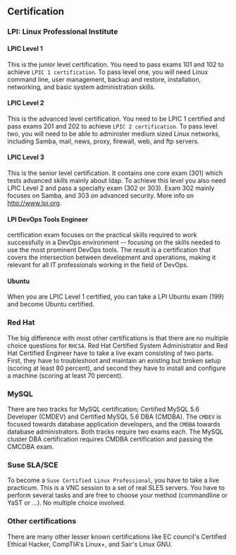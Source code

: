 ## Certification

### LPI: Linux Professional Institute

#### LPIC Level 1

This is the junior level certification. You need to pass exams 101 and
102 to achieve `LPIC 1 certification`. To pass level one,
you will need Linux command line, user management, backup and restore,
installation, networking, and basic system administration skills.

#### LPIC Level 2

This is the advanced level certification. You need to be LPIC 1
certified and pass exams 201 and 202 to achieve
`LPIC 2 certification`. To pass level two, you will need
to be able to administer medium sized Linux networks, including Samba,
mail, news, proxy, firewall, web, and ftp servers.

#### LPIC Level 3

This is the senior level certification. It contains one core exam (301)
which tests advanced skills mainly about ldap. To achieve this level you
also need LPIC Level 2 and pass a specialty exam (302 or 303). Exam 302
mainly focuses on Samba, and 303 on advanced security. More info on
http://www.lpi.org.

#### LPI DevOps Tools Engineer

certification exam focuses on the practical skills required to work
successfully in a DevOps environment \-- focusing on the skills needed
to use the most prominent DevOps tools. The result is a certification
that covers the intersection between development and operations, making
it relevant for all IT professionals working in the field of DevOps.

#### Ubuntu

When you are LPIC Level 1 certified, you can take a LPI Ubuntu exam
(199) and become Ubuntu certified.

### Red Hat

The big difference with most other certifications is that there are no
multiple choice questions for `RHCSA`. Red Hat Certified
System Administrator and Red Hat Certified Engineer have to take a live
exam consisting of two parts. First, they have to troubleshoot and
maintain an existing but broken setup (scoring at least 80 percent), and
second they have to install and configure a machine (scoring at least 70
percent).

### MySQL

There are two tracks for MySQL certification; Certified MySQL 5.6
Developer (CMDEV) and Certified MySQL 5.6 DBA (CMDBA). The
`CMDEV` is focused towards database application
developers, and the `CMDBA` towards database
administrators. Both tracks require two exams each. The MySQL cluster
DBA certification requires CMDBA certification and passing the CMCDBA
exam.

### Suse SLA/SCE

To become a `Suse Certified Linux Professional`, you have
to take a live practicum. This is a VNC session to a set of real SLES
servers. You have to perform several tasks and are free to choose your
method (commandline or YaST or ...). No multiple choice involved.

### Other certifications

There are many other lesser known certifications like EC council's
Certified Ethical Hacker, CompTIA's Linux+, and Sair's Linux GNU.

